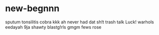 # new-begnnn
sputum
tonsilitis
cobra
kkk
ah never had dat sh!t
trash
talk
Luck!
warhols
eedayah
9ja shawty
blastg!rls
gmgm
fews
rose
